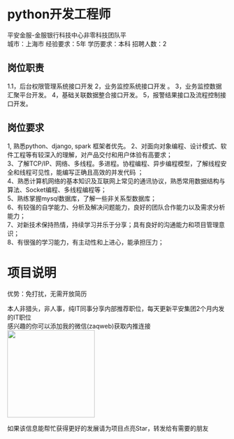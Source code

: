 # python开发工程师
平安金服-金服银行科技中心非零科技团队平  
城市：上海市 经验要求：5年 学历要求：本科  招聘人数：2

## 岗位职责
1.1，后台权限管理系统接口开发
 2，业务监控系统接口开发 。 
 3，业务监控数据汇聚平台开发。
 4，基础关联数据整合接口开发。
 5，报警结果接口及流程控制接口开发。

## 岗位要求
1, 熟悉python、django, spark 框架者优先。
 2、对面向对象编程、设计模式、软件工程等有较深入的理解，对产品交付和用户体验有高要求；         
 3、了解TCP/IP、网络、多线程。多进程。协程编程、异步编程模型，了解线程安全和线程可见性，能编写正确且高效的并发代码 ；   
 4、熟悉计算机网络的基本知识及互联网上常见的通讯协议，熟悉常用数据结构与算法、Socket编程、多线程编程等；        
 5、熟练掌握mysql数据库，了解一些非关系型数据库；         
 6、有较强的自学能力、分析及解决问题能力，良好的团队合作能力以及需求分析能力；         
 7、对新技术保持热情，持续学习并乐于分享；具有良好的沟通能力和项目管理意识；        
 8、有很强的学习能力，有主动性和上进心，能承担压力；

# 项目说明

优势：免打扰，无需开放简历

本人非猎头，非人事，纯IT同事分享内部推荐职位，每天更新平安集团2个月内发的IT职位  
感兴趣的你可以添加我的微信(zaqweb)获取内推连接  
<img src="https://github.com/zaqweb/PA-IT-JOBS/blob/master/WechatICode.jpeg"  height="200" width="200">

如果该信息能帮忙获得更好的发展请为项目点亮Star，转发给有需要的朋友




